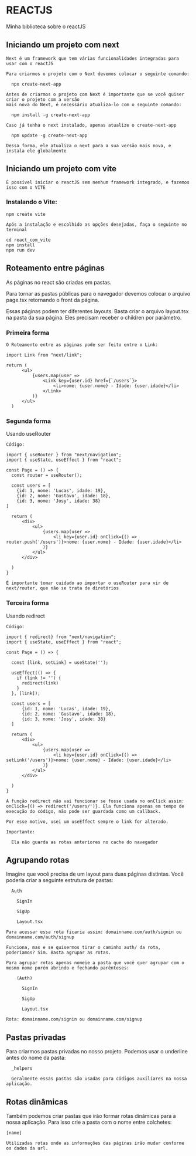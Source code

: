 # REACTJS 

  Minha biblioteca sobre o reactJS

## Iniciando um projeto com next

    Next é um framework que tem várias funcionalidades integradas para usar com o reactJS

    Para criarmos o projeto com o Next devemos colocar o seguinte comando:

      npx create-next-app

    Antes de criarmos o projeto com Next é importante que se você quiser criar o projeto com a versão
    mais nova do Next, é necessário atualiza-lo com o seguinte comando:

      npm install -g create-next-app

    Caso já tenha o next instalado, apenas atualize o create-next-app

      npm update -g create-next-app

    Dessa forma, ele atualiza o next para a sua versão mais nova, e instala ele globalmente

## Iniciando um projeto com vite

    É possível iniciar o reactJS sem nenhum framework integrado, e fazemos isso com o VITE

### Instalando o Vite:

    npm create vite

    Após a instalação e escolhido as opções desejadas, faça o seguinte no terminal

    cd react_com_vite
    npm install
    npm run dev
    
## Roteamento entre páginas

  As páginas no react são criadas em pastas.

  Para tornar as pastas públicas para o navegador devemos colocar o arquivo page.tsx retornando o front da  página.

  Essas páginas podem ter diferentes layouts. Basta criar o arquivo layout.tsx na pasta da sua página. Eles precisam receber o children por parâmetro.

  ### Primeira forma

    O Roteamento entre as páginas pode ser feito entre o Link:

    import Link from "next/link";
    
    return (
          <ul>
              {users.map(user => 
                  <Link key={user.id} href={`/users`}>
                      <li>nome: {user.nome} - Idade: {user.idade}</li>
                  </Link>
              )}
          </ul>
      )
  
  ### Segunda forma

  Usando useRouter

    Código:

    import { useRouter } from "next/navigation";
    import { useState, useEffect } from "react";
    
    const Page = () => {
      const router = useRouter();
    
      const users = [
        {id: 1, nome: 'Lucas', idade: 19},
        {id: 2, nome: 'Gustavo', idade: 18},
        {id: 3, nome: 'Josy', idade: 38}
    ]
    
      return (
          <div>
              <ul>
                  {users.map(user => 
                      <li key={user.id} onClick={() => router.push('/users')}>nome: {user.nome} - Idade: {user.idade}</li>
                  )}
              </ul>
          </div>
          
      )
    }

    É importante tomar cuidado ao importar o useRouter para vir de next/router, que não se trata de diretórios


  ### Terceira forma

  Usando redirect

    Código:

    import { redirect} from "next/navigation";
    import { useState, useEffect } from "react";
    
    const Page = () => {
    
      const [link, setLink] = useState('');
    
      useEffect(() => {
        if (link != '') {
          redirect(link)
        }
      }, [link]);
    
      const users = [
          {id: 1, nome: 'Lucas', idade: 19},
          {id: 2, nome: 'Gustavo', idade: 18},
          {id: 3, nome: 'Josy', idade: 38}
      ]
    
      return (
          <div>
              <ul>
                  {users.map(user => 
                      <li key={user.id} onClick={() => setLink('/users')}>nome: {user.nome} - Idade: {user.idade}</li>
                  )}
              </ul>
          </div>
          
      )
    }

    A função redirect não vai funcionar se fosse usada no onClick assim: onClick={() => redirect('/users/')}. Ela funciona apenas em tempo de execução do código, não pode ser guardada como um callback.

    Por esse motivo, usei um useEffect sempre o link for alterado. 

    Importante:
    
      Ela não guarda as rotas anteriores no cache do navegador

## Agrupando rotas

  Imagine que você precisa de um layout para duas páginas distintas. Você poderia criar a seguinte estrutura de pastas:

      Auth

        SignIn

        SigUp

        Layout.tsx

    Para acessar essa rota ficaria assim: domainname.com/auth/signin ou domainname.com/auth/signup

    Funciona, mas e se quisermos tirar o caminho auth/ da rota, poderíamos? Sim. Basta agrupar as rotas.

    Para agrupar rotas apenas nomeie a pasta que você quer agrupar com o mesmo nome porém abrindo e fechando parênteses:

        (Auth)

          SignIn
  
          SigUp
  
          Layout.tsx

    Rota: domainname.com/signin ou domainname.com/signup

## Pastas privadas

  Para criarmos pastas privadas no nosso projeto. Podemos usar o underline antes do nome da pasta:

      _helpers

      Geralmente essas pastas são usadas para códigos auxiliares na nossa aplicação.

## Rotas dinâmicas

  Também podemos criar pastas que irão formar rotas dinâmicas para a nossa aplicação. Para isso crie a pasta com o nome entre colchetes:

    [name]

    Utilizadas rotas onde as informações das páginas irão mudar conforme os dados da url.
